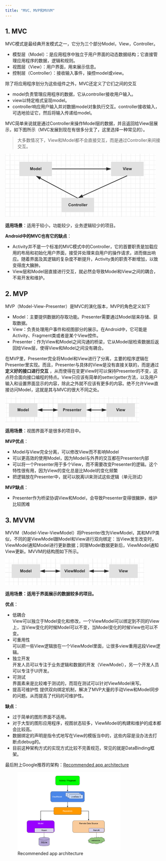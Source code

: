 ```yaml
---
title: "MVC、MVP和MVVM"
---
```


## 1. MVC

MVC模式是最经典开发模式之一，它分为三个部分Model，View，Controller。

- 模型层（Model）：是应用程序中独立于用户界面的动态数据结构；它直接管理应用程序的数据，逻辑和规则。
- 视图层（View）：用户界面，用来展示信息。
- 控制层（Controller）：接收输入事件，操控model或view。

除了将应用程序划分为这些组件之外，MVC还定义了它们之间的交互

- model负责管理应用程序的数据，它从controller接收用户输入。
- view以特定格式呈现model。
- controller响应用户输入并对数据model对象执行交互。controller接收输入，可选地验证它，然后将输入传递给model。

MVC简单来说就是通过Controller来操作Model层的数据，并且返回给View层展示，如下图所示（MVC发展到现在有很多分支了，这里选择一种常见的）。

> 大多数情况下，View和Model都不会直接交互，而是通过Controller来间接交互。

![MVC示意图](/assets/images/android/mvc.png)

**适用场景**：适用于较小，功能较少，业务逻辑较少的项目。

**Android中的MVC也有它的缺点**：

- Activity并不是一个标准的MVC模式中的Controller，它的首要职责是加载应用的布局和初始化用户界面，接受并处理来自用户的操作请求，进而做出响应。随着界面及其逻辑的复杂度不断提升，Activity类的职责不断增加，以致变得庞大臃肿。
- View层和Model层直接进行交互，就必然会导致Model和View之间的耦合，不易开发和维护。

## 2. MVP

MVP（Model-View-Presenter）是MVC的演化版本，MVP的角色定义如下

- Model：主要提供数据的存取功能。Presenter需要通过Model层来存储、获取数据。  
- View：负责处理用户事件和视图部分的展示。在Android中，它可能是Activity、Fragment类或者是某个View控件。  
- Presenter：作为View和Model之间沟通的桥梁，它从Model层检索数据后返回给View层，使得View和Model之间没有耦合。  

在MVP里，Presenter完全将Model和View进行了分离，主要的程序逻辑在Presenter里实现。而且，Presenter与具体的View是没有直接关联的，而是通过 **定义好的接口进行交互** ，从而使得在变更View时可以保持Presenter的不变，这点符合面向接口编程的特点。View只应该有简单的setter/getter方法，以及用户输入和设置界面显示的内容，除此之外就不应该有更多的内容。绝不允许View直接访问Model，这就是其与MVC的很大不同之处。

![MVP示意图](/assets/images/android/mvp.png)

**适用场景**：视图界面不是很多的项目中。

**MVP优点**：

- Model与View完全分离，可以修改View而不影响Model
- 可以更高效的使用Model，因为Model与外界的交互都在Presenter内部
- 可以将一个Presenter用于多个View，而不需要改变Presenter的逻辑。这个特性很有用，因为View的变化总是比Model的变化频繁
- 把逻辑放在Presenter中，就可以脱离UI来测试这些逻辑（单元测试）

**MVP缺点**：

- Presenter作为桥梁协调View和Model，会导致Presenter变得很臃肿，维护比较困难

## 3. MVVM

MVVM（Model-View-ViewModel）将Presenter改为ViewModel，其和MVP类似，不同的是ViewModel跟Model和View进行双向绑定：当View发生改变时，ViewModel通知Model进行更新数据；同理Model数据更新后，ViewModel通知View更新。MVVM的结构图如下所示。

![MVVM示意图](/assets/images/android/mvvm.png)

**适用场景：适用于界面展示的数据较多的项目。**

**优点**：

- 低耦合  
  View可以独立于Model变化和修改，一个ViewModel可以绑定到不同的View上，当View变化的时候Model可以不变，当Model变化的时候View也可以不变。
- 可重用性  
  可以把一些View逻辑放在一个ViewModel里面，让很多view重用这段View逻辑。
- 独立开发  
  开发人员可以专注于业务逻辑和数据的开发（ViewModel），另一个开发人员可以专注于UI开发。
- 可测试  
  界面素来是比较难于测试的，而现在测试可以针对ViewModel来写。
- 提高可维护性
  提供双向绑定机制，解决了MVP大量的手动View和Model同步的问题。从而提高了代码的可维护性。

**缺点**：

- 过于简单的图形界面不适用。
- 对于大型的图形应用程序，视图状态较多，ViewModel的构建和维护的成本都会比较高。
- 数据绑定的声明是指令式地写在View的模版当中的，这些内容是没办法去打断点debug的。
- 目前这种架构方式的实现方式比较不完善规范，常见的就是DataBinding框架。

最后附上Google推荐的架构：[Recommended app architecture](https://developer.android.com/jetpack/docs/guide#recommended-app-arch)

<figure style="width: 66%" class="align-center">
    <img src="/assets/images/android/final-architecture.png">
    <figcaption>Recommended app architecture</figcaption>
</figure>